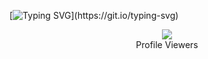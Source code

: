 [![Typing SVG](https://readme-typing-svg.herokuapp.com?font=Rockstar-ExtraBold&color=00F500&lines=Hi!!+I+am+Raveesha+Shaminda.)](https://git.io/typing-svg)

<div align="center"><img src="https://profile-counter.glitch.me/Raveesha-Shaminda/count.svg" /><br>Profile Viewers</div>
